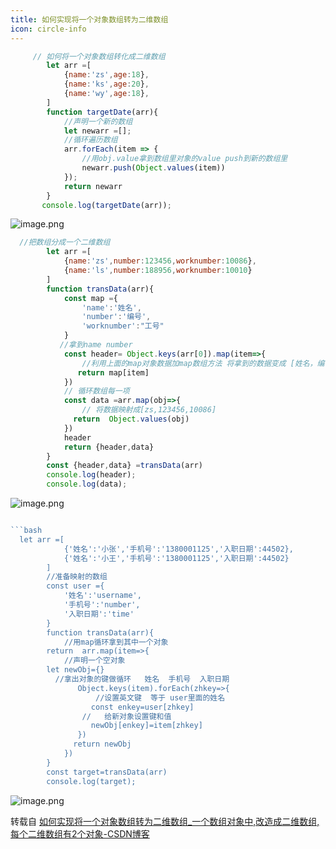 ```yaml
---
title: 如何实现将一个对象数组转为二维数组
icon: circle-info
---
```


```javascript
     // 如何将一个对象数组转化成二维数组
        let arr =[
            {name:'zs',age:18},
            {name:'ks',age:20},
            {name:'wy',age:18},
        ]
        function targetDate(arr){
            //声明一个新的数组
            let newarr =[];
            //循环遍历数组
            arr.forEach(item => {
                //用obj.value拿到数组里对象的value push到新的数组里
                newarr.push(Object.values(item))
            });
            return newarr
        }
       console.log(targetDate(arr));

```
![image.png](https://cdn.nlark.com/yuque/0/2024/png/28199172/1713596234710-4daffe2b-bee5-471e-951d-c7b83df7453f.png#averageHue=%23f9f9f9&clientId=ub99e61bf-3564-4&from=paste&height=66&id=u14a6bcec&originHeight=131&originWidth=267&originalType=binary&ratio=2&rotation=0&showTitle=false&size=7288&status=done&style=none&taskId=u066c6fc2-46bb-4f8a-b55a-8db6d589f46&title=&width=133.5)


```javascript
  //把数组分成一个二维数组  
        let arr =[
            {name:'zs',number:123456,worknumber:10086},
            {name:'ls',number:188956,worknumber:10010}
        ]
        function transData(arr){
            const map ={
                'name':'姓名',
                'number':'编号',
                'worknumber':"工号"
            }
           //拿到name number
            const header= Object.keys(arr[0]).map(item=>{
                //利用上面的map对象数据加map数组方法 将拿到的数据变成 [姓名，编号，工号]
               return map[item]
            })
            // 循环数组每一项
            const data =arr.map(obj=>{
                // 将数据映射成[zs,123456,10086]
              return  Object.values(obj)
            })
            header
            return {header,data}
        }
        const {header,data} =transData(arr)
        console.log(header);
        console.log(data);

```
![image.png](https://cdn.nlark.com/yuque/0/2024/png/28199172/1713596253528-cab13686-503b-49c9-9cdc-73a04fd37ccf.png#averageHue=%23faf9f9&clientId=ub99e61bf-3564-4&from=paste&height=96&id=u25f22e7b&originHeight=191&originWidth=377&originalType=binary&ratio=2&rotation=0&showTitle=false&size=11306&status=done&style=none&taskId=u91d410ba-d1b4-4d19-9fc1-786593f9ce9&title=&width=188.5)

```javascript

```bash
  let arr =[
            {'姓名':'小张','手机号':'1380001125','入职日期':44502},
            {'姓名':'小王','手机号':'1380001125','入职日期':44502}
        ]
        //准备映射的数组
        const user ={
            '姓名':'username',
            '手机号':'number',
            '入职日期':'time'
        }
        function transData(arr){
            //用map循环拿到其中一个对象
        return  arr.map(item=>{
            //声明一个空对象
        let newObj={}
          //拿出对象的键做循环   姓名  手机号  入职日期
               Object.keys(item).forEach(zhkey=>{
                   //设置英文键  等于 user里面的姓名
                  const enkey=user[zhkey]
                //   给新对象设置键和值
                  newObj[enkey]=item[zhkey]
               })
              return newObj
            })
        }
        const target=transData(arr)
        console.log(target);

```

![image.png](https://cdn.nlark.com/yuque/0/2024/png/28199172/1713596387808-055369e4-df98-4c14-baef-e95250fb22d2.png#averageHue=%23fbf9f9&clientId=ub99e61bf-3564-4&from=paste&height=75&id=uaab6636c&originHeight=150&originWidth=536&originalType=binary&ratio=2&rotation=0&showTitle=false&size=9992&status=done&style=none&taskId=u91e0c617-b1bc-40e9-ad9e-16f27a457c0&title=&width=268)

转载自 [如何实现将一个对象数组转为二维数组_一个数组对象中,改造成二维数组,每个二维数组有2个对象-CSDN博客](https://blog.csdn.net/qq_43806488/article/details/116108418)
